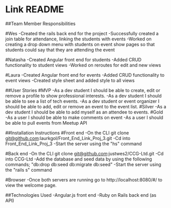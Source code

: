 # Link README

##Team Member Responsibilities

#Wes
-Created the rails back end for the project
-Successfully created a join table for attendance, linking the students with events
-Worked on creating a drop down menu with students on event show pages so that students could say that they are attending the event

#Natasha
-Created Angular front end for students
-Added CRUD functionality to student views
-Worked on reroutes for edit and new views

#Laura
-Created Angular front end for events
-Added CRUD functionality to event views
-Created style sheet and added style to all views

##User Stories
#MVP
-As a dev student I should be able to create, edit or remove a profile to show professional interests.
-As a dev student I should be able to see a list of tech events.
-As a dev student or event organizer I should be able to add, edit or remove an event to the event list.
#Silver
-As a dev student I should be able to add myself as an attendee to events.
#Gold
-As a user I should be able to make comments on event
-As a user I should be able to pull events from Meetup API

##Installation Instructions
#Front end
-On the CLI git clone git@github.com:laurkgol/Front_End_Link_Proj_3.git
-Cd into Front_End_Link_Proj_3
-Start the server using the "hs" command

#Back end
-On the CLI git clone git@github.com:justwes2/CCG-Ltd.git
-Cd into CCG-Ltd
-Add the database and seed data by using the following commands; "db:drop db:seed db:migrate db:seed"
-Start the server using the "rails s" command

#Browser
-Once both servers are running go to http://localhost:8080/#/ to view the welcome page.

##Technologies Used
-Angular.js front end
-Ruby on Rails back end (as API)
